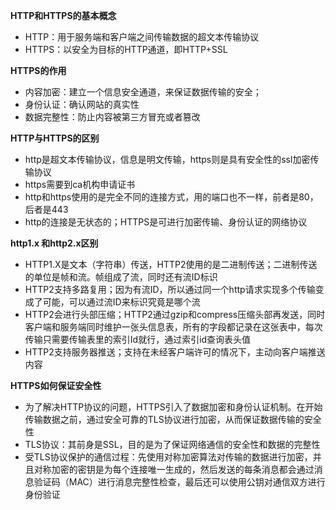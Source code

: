  **HTTP和HTTPS的基本概念**

* HTTP：用于服务端和客户端之间传输数据的超文本传输协议
* HTTPS：以安全为目标的HTTP通道，即HTTP+SSL

**HTTPS的作用**

* 内容加密：建立一个信息安全通道，来保证数据传输的安全；
* 身份认证：确认网站的真实性
* 数据完整性：防止内容被第三方冒充或者篡改

**HTTP与HTTPS的区别**

* http是超文本传输协议，信息是明文传输，https则是具有安全性的ssl加密传输协议
* https需要到ca机构申请证书
* http和https使用的是完全不同的连接方式，用的端口也不一样，前者是80，后者是443
* http的连接是无状态的；HTTPS是可进行加密传输、身份认证的网络协议

 **http1.x 和http2.x区别**

*  HTTP1.X是文本（字符串）传送，HTTP2使用的是二进制传送；二进制传送的单位是帧和流。帧组成了流，同时还有流ID标识
* HTTP2支持多路复用；因为有流ID，所以通过同一个http请求实现多个传输变成了可能，可以通过流ID来标识究竟是哪个流
* HTTP2会进行头部压缩；HTTP2通过gzip和compress压缩头部再发送，同时客户端和服务端同时维护一张头信息表，所有的字段都记录在这张表中，每次传输只需要传输表里的索引Id就行，通过索引id查询表头值
* HTTP2支持服务器推送；支持在未经客户端许可的情况下，主动向客户端推送内容

**HTTPS如何保证安全性**

* 为了解决HTTP协议的问题，HTTPS引入了数据加密和身份认证机制。在开始传输数据之前，通过安全可靠的TLS协议进行加密，从而保证数据传输的安全性
* TLS协议：其前身是SSL，目的是为了保证网络通信的安全性和数据的完整性
* 受TLS协议保护的通信过程：先使用对称加密算法对传输的数据进行加密，并且对称加密的密钥是为每个连接唯一生成的，然后发送的每条消息都会通过消息验证码（MAC）进行消息完整性检查，最后还可以使用公钥对通信双方进行身份验证
